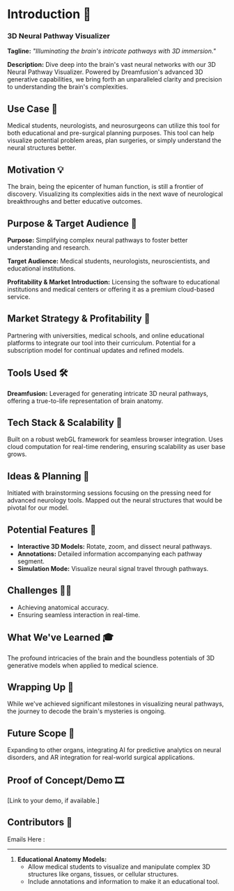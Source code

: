 


# **Introduction 🚀**

### **3D Neural Pathway Visualizer**

**Tagline:** *"Illuminating the brain's intricate pathways with 3D immersion."*

**Description:** Dive deep into the brain's vast neural networks with our 3D Neural Pathway Visualizer. Powered by Dreamfusion's advanced 3D generative capabilities, we bring forth an unparalleled clarity and precision to understanding the brain's complexities.

## **Use Case 💬**

Medical students, neurologists, and neurosurgeons can utilize this tool for both educational and pre-surgical planning purposes. This tool can help visualize potential problem areas, plan surgeries, or simply understand the neural structures better.

## **Motivation 💡**

The brain, being the epicenter of human function, is still a frontier of discovery. Visualizing its complexities aids in the next wave of neurological breakthroughs and better educative outcomes.

## **Purpose & Target Audience 🎯**

**Purpose:** Simplifying complex neural pathways to foster better understanding and research.

**Target Audience:** Medical students, neurologists, neuroscientists, and educational institutions.

**Profitability & Market Introduction:** Licensing the software to educational institutions and medical centers or offering it as a premium cloud-based service.

## **Market Strategy & Profitability 💼**

Partnering with universities, medical schools, and online educational platforms to integrate our tool into their curriculum. Potential for a subscription model for continual updates and refined models.

## **Tools Used 🛠**

**Dreamfusion:** Leveraged for generating intricate 3D neural pathways, offering a true-to-life representation of brain anatomy.

## **Tech Stack & Scalability 🚀**

Built on a robust webGL framework for seamless browser integration. Uses cloud computation for real-time rendering, ensuring scalability as user base grows.

## **Ideas & Planning 🧠**

Initiated with brainstorming sessions focusing on the pressing need for advanced neurology tools. Mapped out the neural structures that would be pivotal for our model.

## Potential **Features 🌟**

- **Interactive 3D Models:** Rotate, zoom, and dissect neural pathways.
- **Annotations:** Detailed information accompanying each pathway segment.
- **Simulation Mode:** Visualize neural signal travel through pathways.

## **Challenges 🏋️‍♀️**

- Achieving anatomical accuracy.
- Ensuring seamless interaction in real-time.

## **What We've Learned 🎓**

The profound intricacies of the brain and the boundless potentials of 3D generative models when applied to medical science.

## **Wrapping Up 🏁**

While we've achieved significant milestones in visualizing neural pathways, the journey to decode the brain's mysteries is ongoing.

## **Future Scope 🔭**

Expanding to other organs, integrating AI for predictive analytics on neural disorders, and AR integration for real-world surgical applications.

## **Proof of Concept/Demo 🎞️**

[Link to your demo, if available.]

## **Contributors 🤝**

Emails Here : 

---

1. **Educational Anatomy Models:**
    - Allow medical students to visualize and manipulate complex 3D structures like organs, tissues, or cellular structures.
    - Include annotations and information to make it an educational tool.
